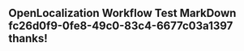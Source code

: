 <properties
ms.topic="hero-topic"
ms.test1="hero-topic"
ms.test2="test"/>


## OpenLocalization Workflow Test MarkDown fc26d0f9-0fe8-49c0-83c4-6677c03a1397 thanks!



<!--HONumber=Sep16_HO1-->


